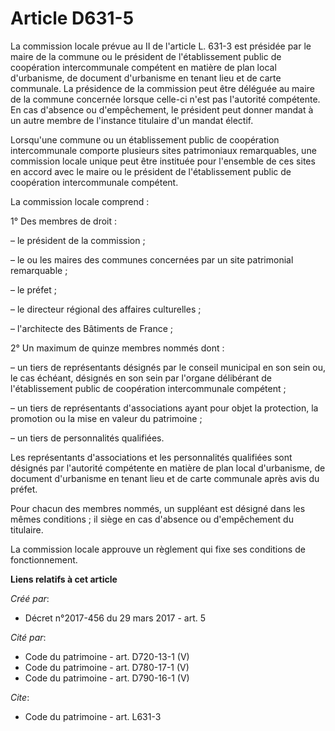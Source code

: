 # Article D631-5

La commission locale prévue au II de l'article L. 631-3 est présidée par le maire de la commune ou le président de
l'établissement public de coopération intercommunale compétent en matière de plan local d'urbanisme, de document d'urbanisme
en tenant lieu et de carte communale. La présidence de la commission peut être déléguée au maire de la commune concernée
lorsque celle-ci n'est pas l'autorité compétente. En cas d'absence ou d'empêchement, le président peut donner mandat à un
autre membre de l'instance titulaire d'un mandat électif. 

Lorsqu'une commune ou un établissement public de coopération intercommunale comporte plusieurs sites patrimoniaux
remarquables, une commission locale unique peut être instituée pour l'ensemble de ces sites en accord avec le maire ou le
président de l'établissement public de coopération intercommunale compétent. 

La commission locale comprend : 

1° Des membres de droit : 

– le président de la commission ; 

– le ou les maires des communes concernées par un site patrimonial remarquable ; 

– le préfet ; 

– le directeur régional des affaires culturelles ; 

– l'architecte des Bâtiments de France ; 

2° Un maximum de quinze membres nommés dont : 

– un tiers de représentants désignés par le conseil municipal en son sein ou, le cas échéant, désignés en son sein par
l'organe délibérant de l'établissement public de coopération intercommunale compétent ; 

– un tiers de représentants d'associations ayant pour objet la protection, la promotion ou la mise en valeur du patrimoine ; 

– un tiers de personnalités qualifiées. 

Les représentants d'associations et les personnalités qualifiées sont désignés par l'autorité compétente en matière de plan
local d'urbanisme, de document d'urbanisme en tenant lieu et de carte communale après avis du préfet. 

Pour chacun des membres nommés, un suppléant est désigné dans les mêmes conditions ; il siège en cas d'absence ou
d'empêchement du titulaire. 

La commission locale approuve un règlement qui fixe ses conditions de fonctionnement.

**Liens relatifs à cet article**

_Créé par_:

  - Décret n°2017-456 du 29 mars 2017 - art. 5

_Cité par_:

  - Code du patrimoine - art. D720-13-1 (V)
  - Code du patrimoine - art. D780-17-1 (V)
  - Code du patrimoine - art. D790-16-1 (V)

_Cite_:

  - Code du patrimoine - art. L631-3
